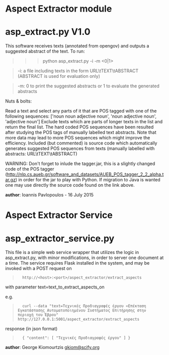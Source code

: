 # Aspect Extractor module
# asp_extract.py V1.0
This software receives texts (annotated from opengov) and outputs a suggested abstract of the text.
To run:
>>> python asp_extract.py -i <textsfilepath> -m <0|1>

> -i: a file including texts in the form URL\tTEXT\tABSTRACT (ABSTRACT is used for evaluation only)

> -m: 0 to print the suggested abstracts or 1 to evaluate the generated abstracts 

Nuts & bolts:

Read a text and select any parts of it that are POS tagged with one of the following sequences: 
['noun noun adjective noun', 'noun adjective noun', 'adjective noun']
Exclude texts which are parts of longer texts in the list and return the final list.
The hard coded POS sequences have been resulted after studying the POS tags of manually labelled text abstracts. Note that more data may lead to more POS sequences which might improve the efficiency. Included (but commented) is source code which automatically generates suggested POS sequences from texts (manually labelled with abstracts: URL\tTEXT\tABSTRACT) 

WARNING: Don't forget to inlude the tagger.jar, this is a slightly changed code of the POS tagger (http://nlp.cs.aueb.gr/software_and_datasets/AUEB_POS_tagger_2_2_alpha.tar.gz) in order for the jar to play with Python. If migration to Java is wanted one may use directly the source code found on the link above. 

__author__: Ioannis Pavlopoulos - 16 July 2015
# Aspect Extractor Service
# asp_extractor_service.py

This file is a simple web service wrapper that utilizes the logic in asp_extract.py,
with minor modifications, in order to server one document at a time. The service requires Flask installed in the system, and may be invoked with a POST request on 
>       http://<host>:<port>/aspect_extractor/extract_aspects
with parameter text=text_to_extract_aspects_on

e.g.

>       curl --data "text=Τεχνικές Προδιαγραφές έργου «Επέκταση Εγκατάστασης Αυτοματοποιημένου Συστήματος Επιτήρησης στην περιοχή του Έβρου" http://127.0.0.1:5001/aspect_extractor/extract_aspects

response (in json format)

>       { "content": [ "Τεχνικές Προδιαγραφές έργου" ] }

__author__: George Kiomourtzis <gkiom@scify.org>
